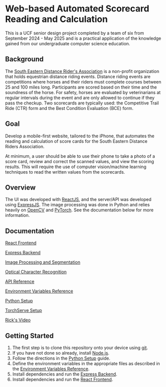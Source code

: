 # Web-based Automated Scorecard Reading and Calculation

This is a UCF senior design project completed by a team
of six from September 2024 - May 2025 and is a practical
application of the knowledge gained from our undergraduate
computer science education.

## Background

The [South Eastern Distance Rider's Association](https://www.distanceriding.org/)
is a non-profit organization that holds equestrian distance riding events.
Distance riding events are competitions where horses and their riders
must complete courses between 25 and 100 miles long. Participants
are scored based on their time and the soundness of the horse. For
safety, horses are evaluated by veterinarians at regular intervals
during the event and are only allowed to continue if they pass the
checkup. Two scorecards are typically used: the Competitive Trail
Ride (CTR) form and the Best Condition Evaluation (BCE) form.

## Goal

Develop a mobile-first website, tailored to the iPhone, that
automates the reading and calculation of score cards for
the South Eastern Distance Riders Association.

At minimum, a user should be able to use their phone to take a photo of
a score card, review and correct the scanned values, and view the scoring
results. This will require the use of computer vision/machine learning
techniques to read the written values from the scorecards.

## Overview

The UI was developed with [ReactJS](https://react.dev/), and the
server/API was developed using [ExpressJS](https://expressjs.com/).
The image processing was done in Python and relies heavily on
[OpenCV](https://opencv.org/) and [PyTorch](https://pytorch.org/).
See the documentation below for more information.

## Documentation

[React Frontend](./frontend#getting-started-with-create-react-app)

[Express Backend](./backend#expressjs-server)

[Image Processing and Segmentation](./Python/Preprocessing_Package/preprocessing#image-processing-test)

[Optical Character Recognition](./Python/OCR_Package/OCR#ocr-package)

[API Reference](./backend/API.md)

[Environment Variables Reference](./ENV.md)

[Python Setup](./Python#configuring-python)

[TorchServe Setup](./model_server#torchserve-setup-guide)

[Rick's Video](https://www.youtube.com/watch?v=E4WlUXrJgy4)

## Getting Started

1. The first step is to clone this repository onto your device using [git](https://git-scm.com/).
1. If you have not done so already, install [Node.js](https://nodejs.org/en).
1. Follow the directions in the [Python Setup](./Python#configuring-python) guide.
1. Define the environment variables in the appropriate files as described in the
[Environment Variables Reference](./ENV.md).
1. Install dependencies and run the [Express Backend](./backend#expressjs-server).
1. Install dependencies and run the [React Frontend](./frontend#getting-started-with-create-react-app).

